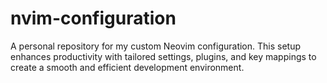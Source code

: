# nvim-configuration
A personal repository for my custom Neovim configuration. This setup enhances productivity with tailored settings, plugins, and key mappings to create a smooth and efficient development environment.
